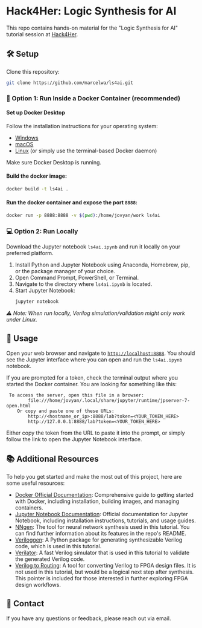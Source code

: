 # Hack4Her: Logic Synthesis for AI

This repo contains hands-on material for the "Logic Synthesis for AI" tutorial session at [Hack4Her](https://hack4her.org/).

## 🛠️ Setup

Clone this repository:

```sh
git clone https://github.com/marcelwa/ls4ai.git
```

### 🐳 Option 1: Run Inside a Docker Container (recommended)

#### Set up Docker Desktop

Follow the installation instructions for your operating system:
- [Windows](https://docs.docker.com/desktop/install/windows-install/)
- [macOS](https://docs.docker.com/desktop/install/mac-install/)
- [Linux](https://docs.docker.com/desktop/install/linux-install/) (or simply use the terminal-based Docker daemon)

Make sure Docker Desktop is running.

#### Build the docker image:
```sh
docker build -t ls4ai .

```

#### Run the docker container and expose the port `8888`:
```sh
docker run -p 8888:8888 -v $(pwd):/home/jovyan/work ls4ai
```

### 💻 Option 2: Run Locally

Download the Jupyter notebook `ls4ai.ipynb` and run it locally on your preferred platform.

1. Install Python and Jupyter Notebook using Anaconda, Homebrew, pip, or the package manager of your choice.
2. Open Command Prompt, PowerShell, or Terminal.
3. Navigate to the directory where `ls4ai.ipynb` is located.
4. Start Jupyter Notebook:
   ```sh
   jupyter notebook
   ```

*⚠️ Note: When run locally, Verilog simulation/validation might only work under Linux.*

## 🚀 Usage

Open your web browser and navigate to [`http://localhost:8888`](http://localhost:8888). You should see the Jupyter interface where you can open and run the `ls4ai.ipynb` notebook.

If you are prompted for a token, check the terminal output where you started the Docker container. You are looking for something like this:
```
 To access the server, open this file in a browser:
        file:///home/jovyan/.local/share/jupyter/runtime/jpserver-7-open.html
    Or copy and paste one of these URLs:
        http://<hostname_or_ip>:8888/lab?token=<YOUR_TOKEN_HERE>
        http://127.0.0.1:8888/lab?token=<YOUR_TOKEN_HERE>
```
Either copy the token from the URL to paste it into the prompt, or simply follow the link to open the Jupyter Notebook interface.

## 📚 Additional Resources

To help you get started and make the most out of this project, here are some useful resources:

- [Docker Official Documentation](https://docs.docker.com/get-started/): Comprehensive guide to getting started with Docker, including installation, building images, and managing containers.
- [Jupyter Notebook Documentation](https://jupyter-notebook.readthedocs.io/en/stable/): Official documentation for Jupyter Notebook, including installation instructions, tutorials, and usage guides.
- [NNgen](https://github.com/NNgen/nngen): The tool for neural network synthesis used in this tutorial. You can find further information about its features in the repo's README.
- [Veriloggen](https://github.com/PyHDI/veriloggen): A Python package for generating synthesizable Verilog code, which is used in this tutorial.
- [Verilator](https://www.veripool.org/verilator/): A fast Verilog simulator that is used in this tutorial to validate the generated Verilog code.
- [Verilog to Routing](https://verilogtorouting.org/): A tool for converting Verilog to FPGA design files. It is not used in this tutorial, but would be a logical next step after synthesis. This pointer is included for those interested in further exploring FPGA design workflows.

## 📧 Contact

If you have any questions or feedback, please reach out via email.
